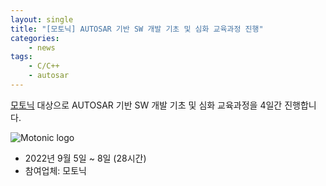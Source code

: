 ```yaml
---
layout: single
title: "[모토닉] AUTOSAR 기반 SW 개발 기초 및 심화 교육과정 진행"
categories: 
    - news
tags: 
    - C/C++
    - autosar
---
```


[모토닉](https://www.motonic.com/) 대상으로 AUTOSAR 기반 SW 개발 기초 및 심화 교육과정을 4일간 진행합니다.

![Motonic logo](/assets/img/post/motonic_logo.png)

- 2022년 9월 5일 ~ 8일 (28시간)
- 참여업체: 모토닉


